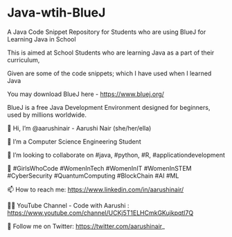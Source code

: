 # Java-wtih-BlueJ
A Java Code Snippet Repository for Students who are using BlueJ for Learning Java in School

This is aimed at School Students who are learning Java as a part of their curriculum,

Given are some of the code snippets; which I have used when I learned Java

You may download BlueJ here - https://www.bluej.org/

BlueJ is a free Java Development Environment designed for beginners, used by millions worldwide.

 
 
 
 
 
 
 
 
👋 Hi, I’m @aarushinair - Aarushi Nair (she/her/ella)

👀 I’m a Computer Science Engineering Student

💞️ I’m looking to collaborate on #java, #python, #R, #applicationdevelopment

🌱 #GirlsWhoCode #WomenInTech #WomenInIT #WomenInSTEM #CyberSecurity #QuantumComputing #BlockChain #AI #ML

📫 How to reach me: https://www.linkedin.com/in/aarushinair/

👩‍🏫 YouTube Channel - Code with Aarushi : https://www.youtube.com/channel/UCKj5T1ELHCmkGKujkpqtl7Q

🙋‍ Follow me on Twitter: https://twitter.com/aarushinair_
